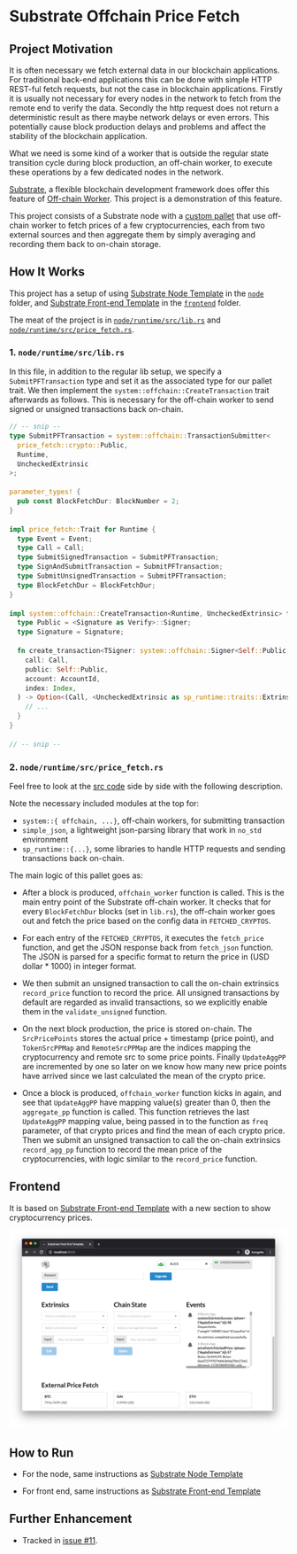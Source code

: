 # Substrate Offchain Price Fetch

## Project Motivation

It is often necessary we fetch external data in our blockchain applications. For traditional
back-end applications this can be done with simple HTTP REST-ful fetch requests, but not the case
in blockchain applications. Firstly it is usually not necessary for every nodes in the network to
fetch from the remote end to verify the data. Secondly the http request does not return a
deterministic result as there maybe network delays or even errors. This potentially cause block
production delays and problems and affect the stability of the blockchain application.

What we need is some kind of a worker that is outside the regular state transition cycle during
block production, an off-chain worker, to execute these operations by a few dedicated nodes in the
network.

[Substrate](https://github.com/paritytech/substrate), a flexible blockchain development framework
does offer this feature of
[Off-chain Worker](https://substrate.dev/docs/en/next/conceptual/core/off-chain-workers).
This project is a demonstration of this feature.

This project consists of a Substrate node with a [custom pallet](node/runtime/src/price_fetch.rs)
that use off-chain worker to fetch prices of a few cryptocurrencies, each from two external sources
and then aggregate them by simply averaging and recording them back to on-chain storage.

## How It Works

This project has a setup of using
[Substrate Node Template](https://github.com/substrate-developer-hub/substrate-node-template)
in the [`node`](node) folder, and
[Substrate Front-end Template](https://github.com/substrate-developer-hub/substrate-front-end-template)
in the [`frontend`](frontend) folder.

The meat of the project is in [`node/runtime/src/lib.rs`](node/runtime/src/lib.rs) and
[`node/runtime/src/price_fetch.rs`](node/runtime/src/price_fetch.rs).

### 1. `node/runtime/src/lib.rs`

In this file, in addition to the regular lib setup, we specify a `SubmitPFTransaction` type and set
 it as the associated type for our pallet trait. We then implement the
 `system::offchain::CreateTransaction` trait afterwards as follows. This is necessary for the
 off-chain worker to send signed or unsigned transactions back on-chain.

```rust
// -- snip --
type SubmitPFTransaction = system::offchain::TransactionSubmitter<
  price_fetch::crypto::Public,
  Runtime,
  UncheckedExtrinsic
>;

parameter_types! {
  pub const BlockFetchDur: BlockNumber = 2;
}

impl price_fetch::Trait for Runtime {
  type Event = Event;
  type Call = Call;
  type SubmitSignedTransaction = SubmitPFTransaction;
  type SignAndSubmitTransaction = SubmitPFTransaction;
  type SubmitUnsignedTransaction = SubmitPFTransaction;
  type BlockFetchDur = BlockFetchDur;
}

impl system::offchain::CreateTransaction<Runtime, UncheckedExtrinsic> for Runtime {
  type Public = <Signature as Verify>::Signer;
  type Signature = Signature;

  fn create_transaction<TSigner: system::offchain::Signer<Self::Public, Self::Signature>> (
    call: Call,
    public: Self::Public,
    account: AccountId,
    index: Index,
  ) -> Option<(Call, <UncheckedExtrinsic as sp_runtime::traits::Extrinsic>::SignaturePayload)> {
    // ...
  }
}

// -- snip --
```

### 2. `node/runtime/src/price_fetch.rs`

Feel free to look at the [src code](node/runtime/src/price_fetch.rs) side by side with the
following description.

Note the necessary included modules at the top for:

  - `system::{ offchain, ...}`, off-chain workers, for submitting transaction
  - `simple_json`, a lightweight json-parsing library that work in `no_std` environment
  - `sp_runtime::{...}`, some libraries to handle HTTP requests and sending transactions back on-chain.

The main logic of this pallet goes as:

- After a block is produced, `offchain_worker` function is called. This is the main entry point of
the Substrate off-chain worker. It checks that for every `BlockFetchDur` blocks (set in `lib.rs`),
the off-chain worker goes out and fetch the price based on the config data in `FETCHED_CRYPTOS`.

- For each entry of the `FETCHED_CRYPTOS`, it executes the `fetch_price` function, and get the JSON
response back from `fetch_json` function. The JSON is parsed for a specific format to return the
price in (USD dollar * 1000) in integer format.

- We then submit an unsigned transaction to call the on-chain extrinsics `record_price` function to
record the price. All unsigned transactions by default are regarded as invalid transactions, so we
explicitly enable them in the `validate_unsigned` function.

- On the next block production, the price is stored on-chain. The `SrcPricePoints` stores the
actual price + timestamp (price point), and `TokenSrcPPMap` and `RemoteSrcPPMap` are the indices
mapping the cryptocurrency and remote src to some price points. Finally `UpdateAggPP` are
incremented by one so later on we know how many new price points have arrived since we last
calculated the mean of the crypto price.

- Once a block is produced, `offchain_worker` function kicks in again, and see that `UpdateAggPP`
have mapping value(s) greater than 0, then the `aggregate_pp` function is called. This function
retrieves the last `UpdateAggPP` mapping value, being passed in to the function as `freq` parameter,
of that crypto prices and find the mean of each crypto price. Then we submit an unsigned
transaction to call the on-chain extrinsics `record_agg_pp` function to record the mean price of
the cryptocurrencies, with logic similar to the `record_price` function.

## Frontend

It is based on [Substrate Front-end Template](https://github.com/substrate-developer-hub/substrate-front-end-template) with a new section to show cryptocurrency prices.

![](assets/ss-price-fetch01.png)

## How to Run

- For the node, same instructions as [Substrate Node Template](https://github.com/substrate-developer-hub/substrate-node-template)

- For front end, same instructions as [Substrate Front-end Template](https://github.com/substrate-developer-hub/substrate-front-end-template)

## Further Enhancement

- Tracked in [issue #11](https://github.com/jimmychu0807/substrate-offchain-pricefetch/issues/11).
